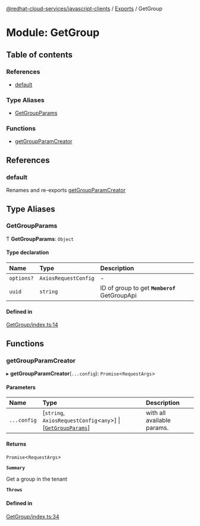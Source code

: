 [@redhat-cloud-services/javascript-clients](../README.md) / [Exports](../modules.md) / GetGroup

# Module: GetGroup

## Table of contents

### References

- [default](GetGroup.md#default)

### Type Aliases

- [GetGroupParams](GetGroup.md#getgroupparams)

### Functions

- [getGroupParamCreator](GetGroup.md#getgroupparamcreator)

## References

### default

Renames and re-exports [getGroupParamCreator](GetGroup.md#getgroupparamcreator)

## Type Aliases

### GetGroupParams

Ƭ **GetGroupParams**: `Object`

#### Type declaration

| Name | Type | Description |
| :------ | :------ | :------ |
| `options?` | `AxiosRequestConfig` | - |
| `uuid` | `string` | ID of group to get **`Memberof`** GetGroupApi |

#### Defined in

[GetGroup/index.ts:14](https://github.com/RedHatInsights/javascript-clients/blob/main/packages/rbac/GetGroup/index.ts#L14)

## Functions

### getGroupParamCreator

▸ **getGroupParamCreator**(`...config`): `Promise`\<`RequestArgs`\>

#### Parameters

| Name | Type | Description |
| :------ | :------ | :------ |
| `...config` | [`string`, `AxiosRequestConfig`\<`any`\>] \| [[`GetGroupParams`](GetGroup.md#getgroupparams)] | with all available params. |

#### Returns

`Promise`\<`RequestArgs`\>

**`Summary`**

Get a group in the tenant

**`Throws`**

#### Defined in

[GetGroup/index.ts:34](https://github.com/RedHatInsights/javascript-clients/blob/main/packages/rbac/GetGroup/index.ts#L34)
